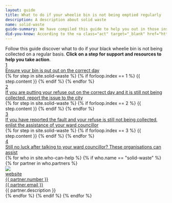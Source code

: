 ```yaml
---
layout: guide
title: What to do if your wheelie bin is not being emptied regularly
description: A description about solid waste
name: solid-waste
guide-summary: We have compiled this guide to help you out in those instances where solid waste is not being removed as expected
did-you-know: According to the <a class="act" target="_blank" href="http://www.dwa.gov.za/Documents/sanitation/17005SC_POLICY_National%20Sanitation%20Policy%202016%20FINAL310117.pdf"> <i class="fa fa-fw fa-gavel" aria-hidden="true"></i> National Sanitation Policy, 2016</a> everyone in South Africa has the right to access to basic sanitation (including refuse / solid waste removal).
---
```

<div class="guide">
  <div class="description">Follow this guide discover what to do if your black wheelie bin is not being collected on a regular basis. <b>Click on a step for support and resources to help you take action</b>.</div>

  <div class="single-step">
    <a href="1" class="title-box">
      <div class="circle">1</div>
      <div class="title">Ensure your bin is put out on the correct day</div>
    </a>
    <div class="content">
      {% for step in site.solid-waste %}
        {% if forloop.index == 1 %}
          {{ step.content }}
        {% endif %}
      {% endfor %}
    </div>
  </div>
  <div class="single-step">
    <a href="2" class="title-box">
      <div class="circle">2</div>
      <div class="title">If you are putting your refuse out on the correct day and it is still not being collected, report the issue to the city</div>
    </a>
    <div class="content">
      {% for step in site.solid-waste %}
        {% if forloop.index == 2 %}
          {{ step.content }}
        {% endif %}
      {% endfor %}
    </div>
  </div>
  <div class="single-step">
    <a href="3" class="title-box">
      <div class="circle">3</div>
      <div class="title">If you have reported the fault and your refuse is still not being collected, enlist the assistance of your ward councillor</div>
    </a>
    <div class="content">
      {% for step in site.solid-waste %}
        {% if forloop.index == 3 %}
          {{ step.content }}
        {% endif %}
      {% endfor %}
    </div>
  </div>
  <div class="single-step">
    <a href="4" class="title-box">
      <div class="circle">4</div>
      <div class="title">Still no luck after talking to your ward councillor? These organisations can assist</div>
    </a>
    <div class="content who-can-help">
      <div class="partners">
        {% for who in site.who-can-help %}
          {% if who.name == "solid-waste" %}
            {% for partner in who.partners %}
              <div class="single-partner">
                <div class="row">
                  <div class="col-md-3 logo">
                    <a target="_blank" href="{{ partner.url }}"><img src="{{ partner.image }}"></a>
                  </div>
                  <div class="col-md-9 summary">
                    <div><a target="_blank" href="{{ partner.url }}"><i class="fa fa-fw fa-link" aria-hidden="true"></i>website</a></div>
                    <div><a href="tel:{{ partner.number }}"><i class="fa fa-fw fa-phone" aria-hidden="true"></i>{{ partner.number }}</a></div>
                    <div><a href="mailto:{{ partner.email }}"><i class="fa fa-fw fa-envelope" aria-hidden="true"></i>{{ partner.email }}</a></div>
                  </div>
                </div>
                <div class="description">{{ partner.description }}</div>
              </div>
            {% endfor %}
          {% endif %}
        {% endfor %}
      </div>
    </div>
  </div>
</div>